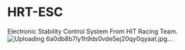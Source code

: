 # HRT-ESC
Electronic Stability Control System From HIT Racing Team.
![Uploading 6a0db8b7ly1h9ds0vde5ej20qy0qyaat.jpg…]()

